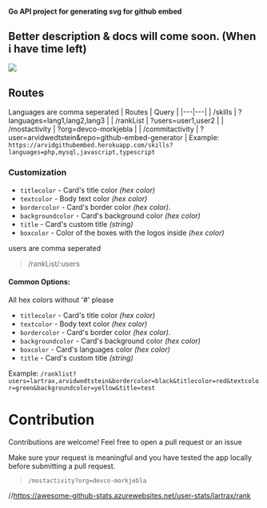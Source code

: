 #### Go API project for generating svg for github embed

## Better description & docs will come soon. (When i have time left)


![](https://img.shields.io/github/go-mod/go-version/arvidwedtstein/github-embed-generator?style=for-the-badge)

## Routes
Languages are comma seperated
| Routes | Query |
|---|---|
| /skills | ?languages=lang1,lang2,lang3 |
| /rankList | ?users=user1,user2 |
| /mostactivity | ?org=devco-morkjebla |
| /commitactivity | ?user=arvidwedtstein&repo=github-embed-generator |
Example: `https://arvidgithubembed.herokuapp.com/skills?languages=php,mysql,javascript,typescript`
### Customization

- `titlecolor` - Card's title color _(hex color)_
- `textcolor` - Body text color _(hex color)_
- `bordercolor` - Card's border color _(hex color)_.
- `backgroundcolor` - Card's background color _(hex color)_
- `title` - Card's custom title _(string)_
- `boxcolor` - Color of the boxes with the logos inside _(hex color)_



 users are comma seperated
> /rankList/:users

#### Common Options:
All hex colors without '#' please
- `titlecolor` - Card's title color _(hex color)_
- `textcolor` - Body text color _(hex color)_
- `bordercolor` - Card's border color _(hex color)_.
- `backgroundcolor` - Card's background color _(hex color)_ 
- `boxcolor` - Card's languages color _(hex color)_
- `title` - Card's custom title _(string)_

Example: 
`/ranklist?users=lartrax,arvidwedtstein&bordercolor=black&titlecolor=red&textcolor=green&backgroundcolor=yellow&title=test`

# Contribution

Contributions are welcome!
Feel free to open a pull request or an issue

Make sure your request is meaningful and you have tested the app locally before submitting a pull request.



> `/mostactivity?org=devco-morkjebla`


//https://awesome-github-stats.azurewebsites.net/user-stats/lartrax/rank

